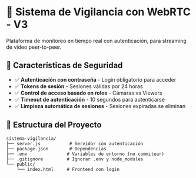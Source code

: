 # 🎥 Sistema de Vigilancia con WebRTC - V3

Plataforma de monitoreo en tiempo real con autenticación, para streaming de video peer-to-peer.

## 🔐 Características de Seguridad

- ✅ **Autenticación con contraseña** - Login obligatorio para acceder
- ✅ **Tokens de sesión** - Sesiones válidas por 24 horas
- ✅ **Control de acceso basado en roles** - Cámaras vs Viewers
- ✅ **Timeout de autenticación** - 10 segundos para autenticarse
- ✅ **Limpieza automática de sesiones** - Sesiones expiradas se eliminan

## 📝 Estructura del Proyecto

```
sistema-vigilancia/
├── server.js           # Servidor con autenticación
├── package.json        # Dependencias
├── .env               # Variables de entorno (no commitear)
├── .gitignore         # Ignorar .env y node_modules
└── public/
    └── index.html     # Frontend con login
```

